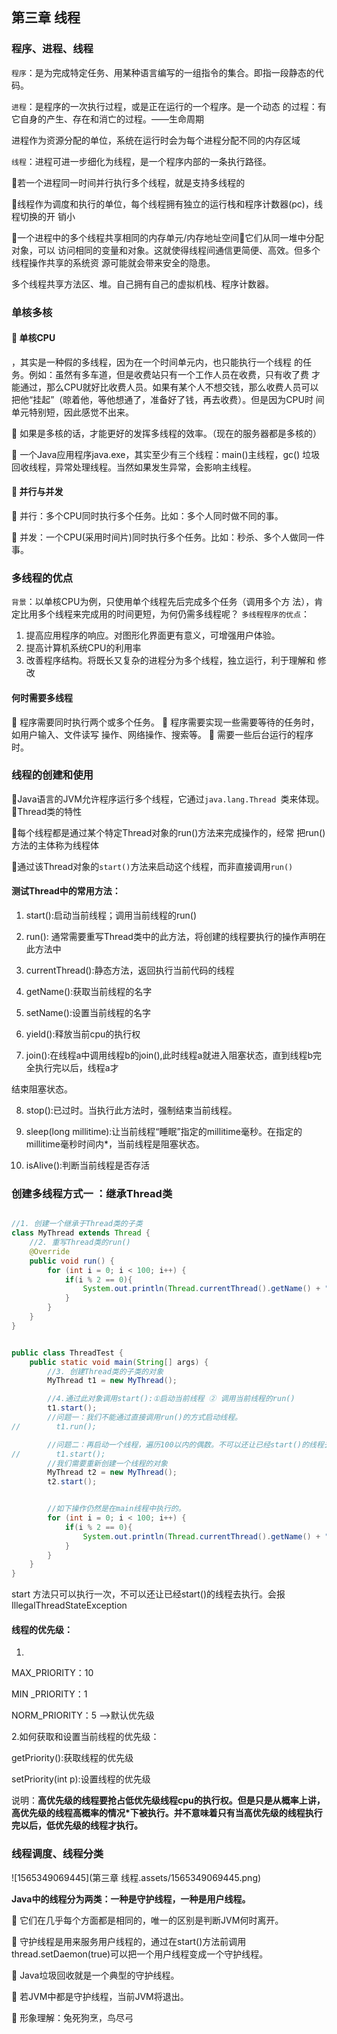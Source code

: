 ## 第三章 线程

### 程序、进程、线程

`程序`：是为完成特定任务、用某种语言编写的一组指令的集合。即指一段静态的代码。

`进程`：是程序的一次执行过程，或是正在运行的一个程序。是一个动态 的过程：有它自身的产生、存在和消亡的过程。——生命周期 

进程作为资源分配的单位，系统在运行时会为每个进程分配不同的内存区域

`线程`：进程可进一步细化为线程，是一个程序内部的一条执行路径。

 若一个进程同一时间并行执行多个线程，就是支持多线程的 

线程作为调度和执行的单位，每个线程拥有独立的运行栈和程序计数器(pc)，线程切换的开 销小

 一个进程中的多个线程共享相同的内存单元/内存地址空间它们从同一堆中分配对象，可以 访问相同的变量和对象。这就使得线程间通信更简便、高效。但多个线程操作共享的系统资 源可能就会带来安全的隐患。



多个线程共享方法区、堆。自己拥有自己的虚拟机栈、程序计数器。



### 单核多核

####  单核CPU

，其实是一种假的多线程，因为在一个时间单元内，也只能执行一个线程 的任务。例如：虽然有多车道，但是收费站只有一个工作人员在收费，只有收了费 才能通过，那么CPU就好比收费人员。如果有某个人不想交钱，那么收费人员可以 把他“挂起”（晾着他，等他想通了，准备好了钱，再去收费）。但是因为CPU时 间单元特别短，因此感觉不出来。

 如果是多核的话，才能更好的发挥多线程的效率。（现在的服务器都是多核的）

  一个Java应用程序java.exe，其实至少有三个线程：main()主线程，gc() 垃圾回收线程，异常处理线程。当然如果发生异常，会影响主线程。

####   并行与并发 

 并行：多个CPU同时执行多个任务。比如：多个人同时做不同的事。

  并发：一个CPU(采用时间片)同时执行多个任务。比如：秒杀、多个人做同一件事。



### 多线程的优点

`背景`：以单核CPU为例，只使用单个线程先后完成多个任务（调用多个方 法），肯定比用多个线程来完成用的时间更短，为何仍需多线程呢？
`多线程程序的优点`： 

1. 提高应用程序的响应。对图形化界面更有意义，可增强用户体验。 
2.  提高计算机系统CPU的利用率 
3.  改善程序结构。将既长又复杂的进程分为多个线程，独立运行，利于理解和 修改

#### 何时需要多线程

 程序需要同时执行两个或多个任务。
 程序需要实现一些需要等待的任务时，如用户输入、文件读写
操作、网络操作、搜索等。
 需要一些后台运行的程序时。



### 线程的创建和使用

Java语言的JVM允许程序运行多个线程，它通过`java.lang.Thread `类来体现。
Thread类的特性 

每个线程都是通过某个特定Thread对象的run()方法来完成操作的，经常 把run()方法的主体称为线程体

 通过该Thread对象的`start()`方法来启动这个线程，而非直接调用`run()`



####  测试Thread中的常用方法：

1. start():启动当前线程；调用当前线程的run()

2. run(): 通常需要重写Thread类中的此方法，将创建的线程要执行的操作声明在此方法中

3. currentThread():静态方法，返回执行当前代码的线程

4. getName():获取当前线程的名字

5. setName():设置当前线程的名字

6. yield():释放当前cpu的执行权

7. join():在线程a中调用线程b的join(),此时线程a就进入阻塞状态，直到线程b完全执行完以后，线程a才

结束阻塞状态。

8. stop():已过时。当执行此方法时，强制结束当前线程。

9. sleep(long millitime):让当前线程“睡眠”指定的millitime毫秒。在指定的millitime毫秒时间内*，当前线程是阻塞状态。

10. isAlive():判断当前线程是否存活

    

### 创建多线程方式一 ：继承Thread类



```java

//1. 创建一个继承于Thread类的子类
class MyThread extends Thread {
    //2. 重写Thread类的run()
    @Override
    public void run() {
        for (int i = 0; i < 100; i++) {
            if(i % 2 == 0){
                System.out.println(Thread.currentThread().getName() + ":" + i);
            }
        }
    }
}


public class ThreadTest {
    public static void main(String[] args) {
        //3. 创建Thread类的子类的对象
        MyThread t1 = new MyThread();

        //4.通过此对象调用start():①启动当前线程 ② 调用当前线程的run()
        t1.start();
        //问题一：我们不能通过直接调用run()的方式启动线程。
//        t1.run();

        //问题二：再启动一个线程，遍历100以内的偶数。不可以还让已经start()的线程去执行。会报IllegalThreadStateException
//        t1.start();
        //我们需要重新创建一个线程的对象
        MyThread t2 = new MyThread();
        t2.start();


        //如下操作仍然是在main线程中执行的。
        for (int i = 0; i < 100; i++) {
            if(i % 2 == 0){
                System.out.println(Thread.currentThread().getName() + ":" + i + "***********main()************");
            }
        }
    }
}
```

start 方法只可以执行一次，不可以还让已经start()的线程去执行。会报IllegalThreadStateException





####  线程的优先级：

1.

MAX_PRIORITY：10

MIN _PRIORITY：1

NORM_PRIORITY：5  -->默认优先级

2.如何获取和设置当前线程的优先级：

getPriority():获取线程的优先级

setPriority(int p):设置线程的优先级


说明：**高优先级的线程要抢占低优先级线程cpu的执行权。但是只是从概率上讲，高优先级的线程高概率的情况*下被执行。并不意味着只有当高优先级的线程执行完以后，低优先级的线程才执行。**



### 线程调度、线程分类

![1565349069445](第三章 线程.assets/1565349069445.png)

**Java中的线程分为两类：一种是守护线程，一种是用户线程。**

  它们在几乎每个方面都是相同的，唯一的区别是判断JVM何时离开。 

 守护线程是用来服务用户线程的，通过在start()方法前调用 thread.setDaemon(true)可以把一个用户线程变成一个守护线程。 

 Java垃圾回收就是一个典型的守护线程。 

 若JVM中都是守护线程，当前JVM将退出。 

 形象理解：兔死狗烹，鸟尽弓



